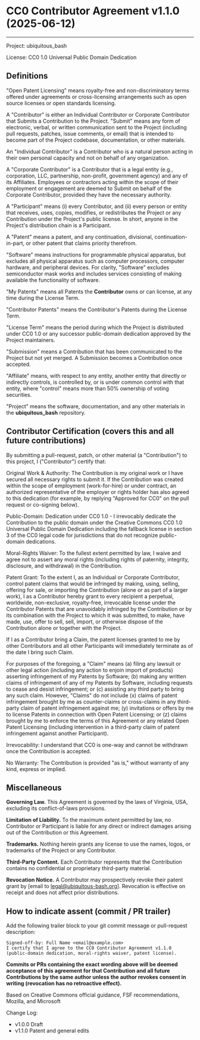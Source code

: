 # CC0 Contributor Agreement v1.1.0 (2025-06-12)

---
Project: ubiquitous_bash

License: CC0 1.0 Universal Public Domain Dedication

## Definitions
"Open Patent Licensing" means royalty-free and non-discriminatory terms offered under agreements or cross-licensing arrangements such as open source licenses or open standards licensing.

A "Contributor" is either an Individual Contributor or Corporate Contributor that Submits a Contribution to the Project. "Submit" means any form of electronic, verbal, or written communication sent to the Project (including pull requests, patches, issue comments, or email) that is intended to become part of the Project codebase, documentation, or other materials.

An "Individual Contributor" is a Contributor who is a natural person acting in their own personal capacity and not on behalf of any organization.

A "Corporate Contributor" is a Contributor that is a legal entity (e.g., corporation, LLC, partnership, non-profit, government agency) and any of its Affiliates. Employees or contractors acting within the scope of their employment or engagement are deemed to Submit on behalf of the Corporate Contributor, provided they have the necessary authority.

A "Participant" means (i) every Contributor, and (ii) every person or entity that receives, uses, copies, modifies, or redistributes the Project or any Contribution under the Project's public license. In short, anyone in the Project's distribution chain is a Participant.

A "Patent" means a patent, and any continuation, divisional, continuation-in-part, or other patent that claims priority therefrom.

"Software" means instructions for programmable physical apparatus, but excludes all physical apparatus such as computer processors, computer hardware, and peripheral devices. For clarity, "Software" excludes semiconductor mask works and includes services consisting of making available the functionality of software.

"My Patents" means all Patents the **Contributor** owns or can license, at any time during the License Term.

"Contributor Patents" means the Contributor's Patents during the License Term.

"License Term" means the period during which the Project is distributed under CC0 1.0 or any successor public-domain dedication approved by the Project maintainers.

"Submission" means a Contribution that has been communicated to the Project but not yet merged. A Submission becomes a Contribution once accepted.

"Affiliate" means, with respect to any entity, another entity that directly or indirectly controls, is controlled by, or is under common control with that entity, where "control" means more than 50% ownership of voting securities.

"Project" means the software, documentation, and any other materials in the **ubiquitous_bash** repository.

## Contributor Certification (covers this and all future contributions)

By submitting a pull-request, patch, or other material (a "Contribution") to this project, I ("Contributor") certify that:

Original Work & Authority: The Contribution is my original work or I have secured all necessary rights to submit it. If the Contribution was created within the scope of employment (work-for-hire) or under contract, an authorized representative of the employer or rights holder has also agreed to this dedication (for example, by replying "Approved for CC0" on the pull request or co-signing below).

Public-Domain: Dedication under CC0 1.0 - I irrevocably dedicate the Contribution to the public domain under the Creative Commons CC0 1.0 Universal Public Domain Dedication including the fallback license in section 3 of the CC0 legal code for jurisdictions that do not recognize public-domain dedications.

Moral-Rights Waiver: To the fullest extent permitted by law, I waive and agree not to assert any moral rights (including rights of paternity, integrity, disclosure, and withdrawal) in the Contribution.

Patent Grant: To the extent I, as an Individual or Corporate Contributor, control patent claims that would be infringed by making, using, selling, offering for sale, or importing the Contribution (alone or as part of a larger work), I as a Contributor hereby grant to every recipient a perpetual, worldwide, non-exclusive, royalty-free, irrevocable license under the Contributor Patents that are unavoidably infringed by the Contribution or by its combination with the Project to which it was submitted, to make, have made, use, offer to sell, sell, import, or otherwise dispose of the Contribution alone or together with the Project.

If I as a Contributor bring a Claim, the patent licenses granted to me by other Contributors and all other Participants will immediately terminate as of the date I bring such Claim.

For purposes of the foregoing, a "Claim" means (a) filing any lawsuit or other legal action (including any action to enjoin import of products) asserting infringement of my Patents by Software; (b) making any written claims of infringement of any of my Patents by Software, including requests to cease and desist infringement; or (c) assisting any third party to bring any such claim. However, "Claims" do not include (x) claims of patent infringement brought by me as counter-claims or cross-claims in any third-party claim of patent infringement against me; (y) invitations or offers by me to license Patents in connection with Open Patent Licensing; or (z) claims brought by me to enforce the terms of this Agreement or any related Open Patent Licensing (including intervention in a third-party claim of patent infringement against another Participant).

Irrevocability: I understand that CC0 is one-way and cannot be withdrawn once the Contribution is accepted.

No Warranty: The Contribution is provided "as is," without warranty of any kind, express or implied.

## Miscellaneous

**Governing Law.** This Agreement is governed by the laws of Virginia, USA, excluding its conflict-of-laws provisions.

**Limitation of Liability.**  To the maximum extent permitted by law, no Contributor or Participant is liable for any direct or indirect damages arising out of the Contribution or this Agreement.

**Trademarks.**  Nothing herein grants any license to use the names, logos, or trademarks of the Project or any Contributor.

**Third-Party Content.**  Each Contributor represents that the Contribution contains no confidential or proprietary third-party material.

**Revocation Notice.**  A Contributor may prospectively revoke their patent grant by [email to legal@ubiquitous-bash.org]. Revocation is effective on receipt and does not affect prior distributions.


## How to indicate assent (commit / PR trailer)

Add the following trailer block to your git commit message or pull-request description:

```
Signed-off-by: Full Name <email@example.com>
I certify that I agree to the CC0 Contributor Agreement v1.1.0 (public-domain dedication, moral-rights waiver, patent license).
```

**Commits or PRs containing the exact wording above will be deemed acceptance of this agreement for that Contribution and all future Contributions by the same author unless the author revokes consent in writing (revocation has no retroactive effect).**

Based on Creative Commons official guidance, FSF recommendations, Mozilla, and Microsoft

Change Log:
* v1.0.0 Draft
* v1.1.0 Patent and general edits 

